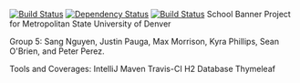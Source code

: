 [![Build Status](https://travis-ci.org/snguye39/RebelScrumBannerProject.svg?branch=master)](https://travis-ci.org/snguye39/RebelScrumBannerProject)
[![Dependency Status](https://www.versioneye.com/user/projects/59d9b8a615f0d70046ea8004/badge.svg?style=flat-square)](https://www.versioneye.com/user/projects/59d9b8a615f0d70046ea8004)
[![Build Status](https://travis-ci.org/snguye39/SpringWebProject.svg?branch=1.9)](https://travis-ci.org/snguye39/SpringWebProject)
School Banner Project for Metropolitan State University of Denver

Group 5: Sang Nguyen, Justin Pauga, Max Morrison, Kyra Phillips, Sean O'Brien, and Peter Perez.

Tools and Coverages:
IntelliJ
Maven
Travis-CI
H2 Database
Thymeleaf